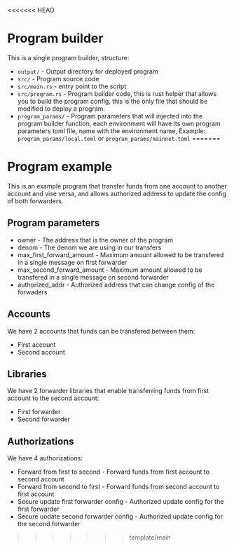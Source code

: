 <<<<<<< HEAD
# Program builder

This is a single program builder, structure:

- `output/` - Output directory for deployed program
- `src/` - Program source code
- `src/main.rs` - entry point to the script
- `src/program.rs` - Program builder code, this is rust helper that allows you to build the program config, this is the only file that should be modified to deploy a program.
- `program_params/` - Program parameters that will injected into the program builder function, each environment will have its own program parameters toml file, name with the environment name, Example: `program_params/local.toml` or `program_params/mainnet.toml`
=======
# Program example

This is an example program that transfer funds from one account to another account and vise versa, and allows authorized address to update the config of both forwarders.

## Program parameters

- owner - The address that is the owner of the program
- denom - The denom we are using in our transfers
- max_first_forward_amount - Maximum amount allowed to be transfered in a single message on first forwarder
- max_second_forward_amount - Maximum amount allowed to be transfered in a single message on second forwarder
- authorized_addr - Authorized address that can change config of the forwaders

## Accounts

We have 2 accounts that funds can be transfered between them:
- First account
- Second account

## Libraries

We have 2 forwarder libraries that enable transferring funds from first account to the second account:

- First forwarder
- Second forwarder

## Authorizations

We have 4 authorizations:

- Forward from first to second - Forward funds from first account to second account
- Forward from second to first - Forward funds from second account to first account
- Secure update first forwarder config - Authorized update config for the first forwarder
- Secure uodate second forwarder config - Authorized update config for the second forwarder
>>>>>>> template/main
